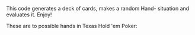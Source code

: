 This code generates a deck of cards, makes a random Hand- situation and evaluates it. Enjoy!

These are to possible hands in Texas Hold 'em Poker:

